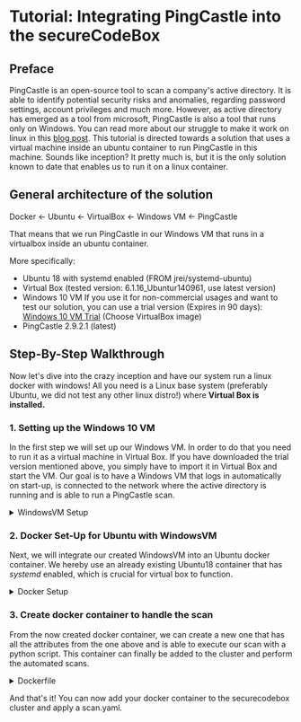<!--
SPDX-FileCopyrightText: 2021 iteratec GmbH

SPDX-License-Identifier: Apache-2.0
-->

# Tutorial: Integrating PingCastle into the secureCodeBox

## Preface

PingCastle is an open-source tool to scan a company's active directory. It is able to identify potential security
risks and anomalies, regarding password settings, account privileges and much more. However, as active directory
has emerged as a tool from microsoft, PingCastle is also a tool that runs only on Windows.
You can read more about our struggle to make it work on linux in this 
[blog post](https://docs.securecodebox.io/blog/2021/08/09/integrating-windows-scanners).
This tutorial is directed towards a solution that uses a virtual machine inside an ubuntu container to run
PingCastle in this machine. Sounds like inception? It pretty much is, but it is the only solution known to date that
enables us to run it on a linux container.

## General architecture of the solution

Docker <- Ubuntu <- VirtualBox <- Windows VM <- PingCastle

That means that we run PingCastle in our Windows VM that runs in a virtualbox inside an ubuntu container.

More specifically:
* Ubuntu 18 with systemd enabled (FROM jrei/systemd-ubuntu)
* Virtual Box (tested version: 6.1.16_Ubuntur140961, use latest version)
* Windows 10 VM
If you use it for non-commercial usages and want to test our solution, you can use a trial version (Expires in 90 days):
[Windows 10 VM Trial](https://developer.microsoft.com/de-de/windows/downloads/virtual-machines/) (Choose VirtualBox image)
* PingCastle 2.9.2.1 (latest)

## Step-By-Step Walkthrough

Now let's dive into the crazy inception and have our system run a linux docker with windows!
All you need is a Linux base system (preferably Ubuntu, we did not test any other linux distro!) where **Virtual Box
is installed.**

### 1. Setting up the Windows 10 VM
In the first step we will set up our Windows VM. In order to do that you need to run it as a virtual machine in 
Virtual Box. If you have downloaded the trial version mentioned above, you simply have to import it in Virtual Box
and start the VM.
Our goal is to have a Windows VM that logs in automatically on start-up, is connected to the network where the active
directory is running and is able to run a PingCastle scan.

<details>
<summary> WindowsVM Setup </summary>
0. Install your specific language & keyboard Settings (optional, but can be useful)

1. Allow login without password for VirtualBox:
   [Source Stackoverflow](https://stackoverflow.com/questions/35372516/vboxmanage-error-the-specified-user-was-not-able-to-logon-on-guest)

"Run" -> "gpedit.msc".
Windows Settings -> Security Settings -> Local Policies -> Security Options -> Accounts:
Limit local account use of blank passwords to console logon only -> set it to DISABLED.

2. Establish VPN Connection to the network where the AD is located (if not used in the network anyway)

If the container is always running in the company's network, this step should not be necessary.
<details>
<summary>Otherwise you have to automatically connect to the VPN on startup</summary>

Automatically connect to VPN on startup:
- Create a file "autoConnectVPN.bat"
- Add the following line to the file:
  c:\windows\system32\rasdial.exe "domain" [/domain:domain.de]
- Go To: C:\Users\USER\AppData\Roaming\Microsoft\Windows\Start Menu\Programs\Startup
- Create shortlink to the autoConnectVPN.bat file

**Unfortunately, we experienced that this does not always work with PingCastle. The connection was established,
but PingCastle refused to find the network. We provide a very dirty workaround that is not by any means error-prove.
It should only be used if all other possibilities failed, and you want to test if the docker container is working at all.**
```
Dirtiest workaround: Use python to automatically click on the connection symbol:
1. Install python 3.x and pip, add python to path, then (python -m) pip install pywin32

2. Create a script that just clicks "manually" on the connection symbols. (Read the mouse coordinates and click them)
```
</details>

3. Hang VM into the domain:

   3.1 Open Powershell.exe as Administrator(!)

   3.2 Type in the following command: Add-Computer -DomainName domain.de -NewName PingCastleVM

   3.3 Type in your credentials (Username is the domain shortcut, e.g. pschmidt; Password is your regular PW)

   3.4 If you are succesfull, this message shows:
   WARNING: The changes will take effect after you restart the computer (your computer name).

   3.5 Restart VM

   3.6 Check date&time, maybe the timezone has to be set manually to have a correct system time

4. Download necessary tools:

   4.1 [Download PingCastle](https://github.com/vletoux/pingcastle/releases/download/2.9.2.1/PingCastle_2.9.2.1.zip)

   4.2 Unzip to path: *C:\PingCastle*

   4.3 We found it most useful and the easiest way not to call PingCastle directly but via a script. 
       So create healthcheck.cmd in *C:\PingCastle* :
```
cd C:\PingCastle
PingCastle.exe --healthcheck --server domain.com
``` 
*cd* necessary because otherwise guestcontrol will use a wrong default path.  
  
   4.4 Check if you can successfully scan your domain via the script! 

5. Install Guest Additions for Virtual Box

6. Set Auto-Login:
   [Source: Tech-Faq](https://www.tech-faq.net/windows-10-autologin-einrichten/)

Create file and execute:
```
Windows Registry Editor Version 5.00

 [HKEY_LOCAL_MACHINE\SOFTWARE\Microsoft\Windows NT\CurrentVersion\Passwordless\Device]
"DevicePasswordLessBuildVersion"=dword:00000000
```

7. Disable recovery modes to avoid that the VM gets stuck upon startup. (This step is optional and can for certain
be further improved)

   7.1 Open cmd as administrator

   7.2
   ```
   reagentc /info
   reagentc /disable   
   ```
   
8. Now check if you can run your VM in headless mode and execute a scan:
```
    vboxmanage startvm WinVM --type headless
    vboxmanage showvminfo WinVM | grep "State" # should be "Running"
    vboxmanage guestcontrol WinVM run --exe "c:\\PingCastle\\healthcheck.cmd" --username USER
```

9. Finally, you must export the modified appliance using VirtualBox (.ova)
</details>

### 2. Docker Set-Up for Ubuntu with WindowsVM
Next, we will integrate our created WindowsVM into an Ubuntu docker container.
We hereby use an already existing Ubuntu18 container that has *systemd* enabled, 
which is crucial for virtual box to function.

<details>
<summary>Docker Setup</summary>

Dockerfile:
```
FROM jrei/systemd-ubuntu

# VirtualBox
RUN apt-get update \
  && apt-get -y install wget \
  && apt-get -y install gnupg2 \
  && apt-get -y install systemd \
  && apt-get -y install python3 \
  && apt-get -y install software-properties-common \
  && apt-get -y install unzip \
  && wget -q https://www.virtualbox.org/download/oracle_vbox_2016.asc -O- | apt-key add - \
  && wget -q https://www.virtualbox.org/download/oracle_vbox.asc -O- | apt-key add - \
  && add-apt-repository "deb https://download.virtualbox.org/virtualbox/debian bionic contrib" \
  && apt-get -y update \
  && apt-get -y install linux-headers-generic \
  && mkdir WindowsVM \
  && apt-get -y install virtualbox


# Add run pingcastle script
ADD run_pingcastle_healthcheck.py run_pingcastle_healthcheck.py
```

Now we have to do some manual configurations, so we must run the container. In --device, you have to provide the
path where vboxdrv on your base system is located.
```
docker run -d --privileged \
  --name windocvm --network=host \
  --device /dev/vboxdrv:/dev/vboxdrv \
  -v /sys/fs/cgroup:/sys/fs/cgroup:ro \
  -v /tmp:/tmp -it windocvm
```


Next, copy the WindowsVM to the created container:
```
docker cp WindowsVM/WinVM.ova windocvm:WindowsVM/WinVM.ova
```

Change to the running container and import and start the VM:
```
  docker exec -it windocvm /bin/bash
  
  cd WindowsVM \
  && vboxmanage import WinVM.ova \
  && vboxmanage list vms \
  && vboxmanage startvm WinVM --type headless \
  && vboxmanage showvminfo WinVM | grep "State"
```

After that you can push the docker image to your own docker repository or proceed with the local image.
</details>

### 3. Create docker container to handle the scan
From the now created docker container, we can create a new one that has all the attributes from the one above and is
able to execute our scan with a python script. This container can finally be added to the cluster and perform the 
automated scans.

<details>
<summary>Dockerfile</summary>

```
FROM docker.yourrepo.com/windocvm:latest

ENTRYPOINT ["python3", "run_pingcastle_healthcheck.py"]
```
</details>


And that's it! You can now add your docker container to the securecodebox cluster and apply a scan.yaml.
